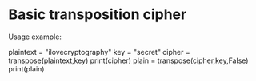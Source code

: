 # Basic transposition cipher 

Usage example:

plaintext = "ilovecryptography"
key = "secret"
cipher = transpose(plaintext,key)
print(cipher)
plain = transpose(cipher,key,False)
print(plain)
